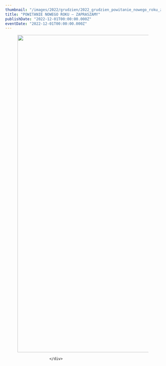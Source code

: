 ```yaml
---
thumbnail: "/images/2022/grudzien/2022_grudzien_powitanie_nowego_roku_zapraszamy_2022_12_powitanie_nowego_roku_zapraszamy_pl1-724x1024.jpg"
title: "POWITANIE NOWEGO ROKU – ZAPRASZAMY"
publishDate: "2022-12-01T00:00:00.000Z"
eventDate: "2022-12-01T00:00:00.000Z"
---
```


<div class="entry-content">
							
							
<figure class="wp-block-image size-large"><a href="http://mgok-zawichost.pl/wp-content/uploads/2022/12/pl1.jpg"><img fetchpriority="high" decoding="async" width="724" height="1024" src="/images/2022/grudzien/2022_grudzien_powitanie_nowego_roku_zapraszamy_2022_12_powitanie_nowego_roku_zapraszamy_pl1-724x1024.jpg" alt="" class="wp-image-9133" srcset="/images/2022/grudzien/2022_grudzien_powitanie_nowego_roku_zapraszamy_2022_12_powitanie_nowego_roku_zapraszamy_pl1-724x1024.jpg 724w, /images/2022/grudzien/pl1-212x300.jpg 212w, /images/2022/grudzien/pl1-768x1086.jpg 768w, /images/2022/grudzien/pl1.jpg 800w" sizes="(max-width: 724px) 100vw, 724px"></a></figure>
						
						</div>
